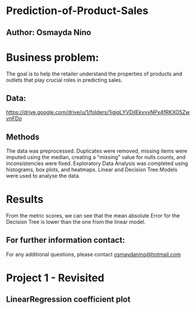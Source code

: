 # Prediction-of-Product-Sales
## Author: Osmayda Nino

# Business problem: 
The goal is to help the retailer understand the properties of products and outlets that play crucial roles in predicting sales.

## Data: 
https://drive.google.com/drive/u/1/folders/1igjqLYVDiIEkvvvNPx4fRKXO5ZwvnFDo

## Methods
The data was preprocessed. Duplicates were removed, missing items were imputed using the median, creating a "missing" value for nulls counts, and inconsistencies were fixed. 
Exploratory Data Analysis was completed using histograms, box plots, and heatmaps. 
Linear and Decision Tree Models were used to analyse the data.

# Results
From the metric scores, we can see that the mean absolute Error for the Decision Tree is lower than the one from the linear model. 

## For further information contact:
For any additional questions, please contact osmaydanino@hotmail.com

# Project 1 - Revisited
## LinearRegression coefficient plot
